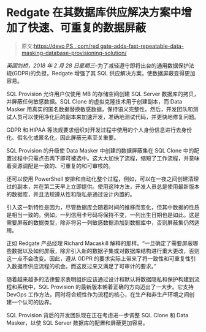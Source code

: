 # Redgate 在其数据库供应解决方案中增加了快速、可重复的数据屏蔽

> 原文:[https://devo PS . com/red gate-adds-fast-repeatable-data-masking-database-provisioning-solution/](https://devops.com/redgate-adds-fast-repeatable-data-masking-database-provisioning-solution/)

*英国剑桥，2018 年 2 月 28 日星期三*–为了减轻遵守即将出台的通用数据保护法规(GDPR)的负担，Redgate 增强了其 SQL 供应解决方案，使数据屏蔽变得更加容易。

SQL Provision 允许用户仅使用 MB 的存储空间创建 SQL Server 数据库的拷贝，并屏蔽任何敏感数据。SQL Clone 的虚拟克隆技术用于创建副本，而 Data Masker 用真实的匿名数据替换敏感数据，保持语义完整性。然后，开发团队和测试人员可以使用净化后的副本来加速开发，准确地测试代码，并更快地修复问题。

GDPR 和 HIPAA 等法规要求组织对开发过程中使用的个人身份信息进行去身份化、假名化或匿名化，因此屏蔽元素至关重要。

SQL Provision 的升级使 Data Masker 中创建的数据屏蔽集在 SQL Clone 中的配置过程中只需点击两下即可被选中。这大大加快了流程，缩短了工作流程，并意味着资源调配是一致的、可重复的和可审核的。

还可以使用 PowerShell 安排和自动化整个过程，例如，可以在一夜之间创建清理过的副本，并在第二天早上立即提供。使用这种方法，开发人员总是使用最新版本的数据库，并且法规遵从性和隐私是通过设计内置的。

引入这一新特性是因为，尽管数据库会随着时间的推移而变化，但其中数据的性质是相当一致的。例如，一列信用卡号码将保持不变，一列出生日期也是如此。这是需要屏蔽的数据类型，除非将另一列敏感数据添加到数据库中，否则屏蔽集仍然适用。

正如 Redgate 产品经理 Richard Macaskill 解释的那样。“一旦确定了需要屏蔽哪些数据以及如何屏蔽，除非引入新的数据子集或对数据库结构进行重大更改，否则这一点不会改变。因此，遵从 GDPR 的要求实际上带来了将一致性和可重复性引入数据库供应流程的机会。而这反过来又满足了可审计的要求。”

随着越来越多的法律要求表明组织应该通过设计和默认将数据隐私和保护构建到流程和系统中，SQL Provision 的最新版本朝着正确的方向迈出了一大步。它支持 DevOps 工作方法，同时将合规性作为流程的核心，在生产和非生产环境之间创建一个认可的边界。

SQL Provision 背后的开发团队现在正在考虑进一步调整 SQL Clone 和 Data Masker，以使 SQL Server 数据库的配置和屏蔽更加容易。